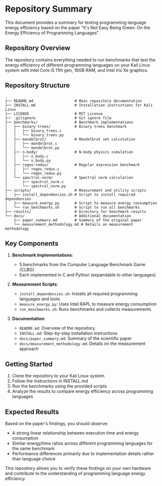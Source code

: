 # Repository Summary

This document provides a summary for testing programming language energy efficiency based on the paper "It's Not Easy Being Green: On the Energy Efficiency of Programming Languages".

## Repository Overview

The repository contains everything needed to run benchmarks that test the energy efficiency of different programming languages on your Kali Linux system with Intel Core i5 11th gen, 16GB RAM, and Intel Iris Xe graphics.

## Repository Structure

```
.
├── README.md                   # Main repository documentation
├── INSTALL.md                  # Installation instructions for Kali Linux
├── LICENSE                     # MIT License
├── .gitignore                  # Git ignore file
├── benchmarks/                 # Benchmark implementations
│   ├── binary-trees/           # Binary trees benchmark
│   │   ├── binary_trees.c
│   │   └── binary_trees.py
│   ├── mandelbrot/             # Mandelbrot set calculation
│   │   ├── mandelbrot.c
│   │   └── mandelbrot.py
│   ├── n-body/                 # N-body physics simulation
│   │   ├── n_body.c
│   │   └── n_body.py
│   ├── regex-redux/            # Regular expression benchmark
│   │   ├── regex_redux.c
│   │   └── regex_redux.py
│   └── spectral-norm/          # Spectral norm calculation
│       ├── spectral_norm.c
│       └── spectral_norm.py
├── scripts/                    # Measurement and utility scripts
│   ├── install_dependencies.sh # Script to install required dependencies
│   ├── measure_energy.py       # Script to measure energy consumption
│   └── run_benchmarks.sh       # Script to run all benchmarks
├── results/                    # Directory for benchmark results
└── docs/                       # Additional documentation
    ├── paper_summary.md        # Summary of the original paper
    └── measurement_methodology.md # Details on measurement methodology
```

## Key Components

1. **Benchmark Implementations**: 
   - 5 benchmarks from the Computer Language Benchmark Game (CLBG)
   - Each implemented in C and Python (expandable to other languages)

2. **Measurement Scripts**:
   - `install_dependencies.sh`: Installs all required programming languages and tools
   - `measure_energy.py`: Uses Intel RAPL to measure energy consumption
   - `run_benchmarks.sh`: Runs benchmarks and collects measurements

3. **Documentation**:
   - `README.md`: Overview of the repository
   - `INSTALL.md`: Step-by-step installation instructions
   - `docs/paper_summary.md`: Summary of the scientific paper
   - `docs/measurement_methodology.md`: Details on the measurement approach

## Getting Started

1. Clone the repository to your Kali Linux system
2. Follow the instructions in INSTALL.md
3. Run the benchmarks using the provided scripts
4. Analyze the results to compare energy efficiency across programming languages

## Expected Results

Based on the paper's findings, you should observe:
- A strong linear relationship between execution time and energy consumption
- Similar energy/time ratios across different programming languages for the same benchmark
- Performance differences primarily due to implementation details rather than language choice

This repository allows you to verify these findings on your own hardware and contribute to the understanding of programming language energy efficiency.
